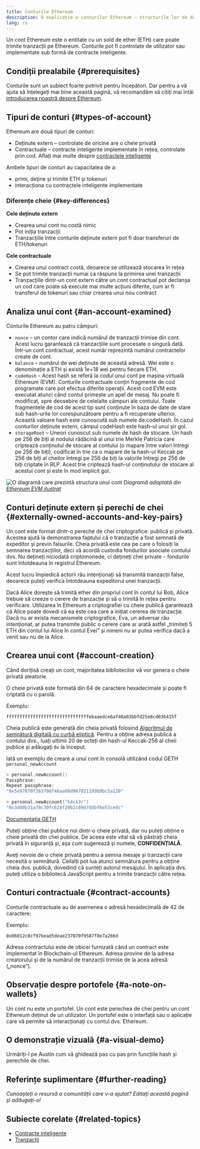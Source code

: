 ```yaml
---
title: Conturile Ethereum
description: O explicație a conturilor Ethereum – structurile lor de date și relația lor cu criptografia perechii de chei.
lang: ro
---
```


Un cont Ethereum este o entitate cu un sold de ether (ETH) care poate trimite tranzacții pe Ethereum. Conturile pot fi controlate de utilizator sau implementate sub formă de contracte inteligente.

## Condiții prealabile {#prerequisites}

Conturile sunt un subiect foarte potrivit pentru începători. Dar pentru a vă ajuta să înțelegeți mai bine această pagină, vă recomandăm să citiți mai întâi [introducerea noastră despre Ethereum](/developers/docs/intro-to-ethereum/).

## Tipuri de conturi {#types-of-account}

Ethereum are două tipuri de conturi:

- Deținute extern – controlate de oricine are o cheie privată
- Contractuale – contracte inteligente implementate în rețea, controlate prin cod. Aflați mai multe despre [contractele inteligente](/developers/docs/smart-contracts/)

Ambele tipuri de conturi au capacitatea de a:

- primi, deţine și trimite ETH și tokenuri
- interacționa cu contractele inteligente implementate

### Diferențe cheie {#key-differences}

**Cele deținute extern**

- Crearea unui cont nu costă nimic
- Pot iniția tranzacții
- Tranzacțiile între conturile deținute extern pot fi doar transferuri de ETH/tokenuri

**Cele contractuale**

- Crearea unui contract costă, deoarece se utilizează stocarea în rețea
- Se pot trimite tranzacții numai ca răspuns la primirea unei tranzacții
- Tranzacțiile dintr-un cont extern către un cont contractual pot declanșa un cod care poate să execute mai multe acțiuni diferite, cum ar fi transferul de tokenuri sau chiar crearea unui nou contract

## Analiza unui cont {#an-account-examined}

Conturile Ethereum au patru câmpuri:

- `nonce` – un contor care indică numărul de tranzacții trimise din cont. Acest lucru garantează că tranzacțiile sunt procesate o singură dată. Într-un cont contractual, acest număr reprezintă numărul contractelor create de cont.
- `balance` – numărul de wei deținute de această adresă. Wei este o denominație a ETH și există 1e+18 wei pentru fiecare ETH.
- `codeHash` – Acest hash se referă la _codul_ unui cont pe mașina virtuală Ethereum (EVM). Conturile contractuale conțin fragmente de cod programate care pot efectua diferite operații. Acest cod EVM este executat atunci când contul primește un apel de mesaj. Nu poate fi modificat, spre deosebire de celelalte câmpuri ale contului. Toate fragmentele de cod de acest tip sunt conținute în baza de date de stare sub hash-urile lor corespunzătoare pentru a fi recuperate ulterior. Această valoare hash este cunoscută sub numele de codeHash. În cazul conturilor deținute extern, câmpul codeHash este hash–ul unui șir gol.
- `storageRoot` – Uneori cunoscut sub numele de hash de stocare. Un hash pe 256 de biți al nodului rădăcină al unui trie Merkle Patricia care criptează conținutul de stocare al contului (o mapare între valori întregi pe 256 de biți), codificat în trie ca o mapare de la hash-ul Keccak pe 256 de biți al cheilor întregi pe 256 de biți la valorile întregi pe 256 de biți criptate în RLP. Acest trie criptează hash-ul conținutului de stocare al acestui cont și este în mod implicit gol.

![O diagramă care prezintă structura unui cont](./accounts.png) _Diagramă adaptată din [Ethereum EVM ilustrat](https://takenobu-hs.github.io/downloads/ethereum_evm_illustrated.pdf)_

## Conturi deținute extern și perechi de chei {#externally-owned-accounts-and-key-pairs}

Un cont este format dintr-o pereche de chei criptografice: publică și privată. Acestea ajută la demonstrarea faptului că o tranzacție a fost semnată de expeditor și previn falsurile. Cheia privată este cea pe care o folosiți la semnarea tranzacțiilor, deci vă acordă custodia fondurilor asociate contului dvs. Nu dețineți niciodată criptomonede, ci dețineți chei private – fondurile sunt întotdeauna în registrul Ethereum.

Acest lucru împiedică actorii rău intenționați să transmită tranzacții false, deoarece puteți verifica întotdeauna expeditorul unei tranzacții.

Dacă Alice dorește să trimită ether din propriul cont în contul lui Bob, Alice trebuie să creeze o cerere de tranzacție și să o trimită în rețea pentru verificare. Utilizarea în Ethereum a criptografiei cu cheie publică garantează că Alice poate dovedi că ea este cea care a inițiat cererea de tranzacție. Dacă nu ar exista mecanismele criptografice, Eva, un adversar rău intenționat, ar putea transmite public o cerere care ar arată astfel „trimiteți 5 ETH din contul lui Alice în contul Evei” și nimeni nu ar putea verifica dacă a venit sau nu de la Alice.

## Crearea unui cont {#account-creation}

Când dorițisă creați un cont, majoritatea bibliotecilor vă vor genera o cheie privată aleatorie.

O cheie privată este formată din 64 de caractere hexadecimale și poate fi criptată cu o parolă.

Exemplu:

`fffffffffffffffffffffffffffffffebaaedce6af48a03bbfd25e8cd036415f`

Cheia publică este generată din cheia privată folosind [Algoritmul de semnătură digitală cu curbă eliptică](https://wikipedia.org/wiki/Elliptic_Curve_Digital_Signature_Algorithm). Pentru a obține adresa publică a contului dvs., luați ultimii 20 de octeți din hash-ul Keccak-256 al cheii publice și adăugați `0x` la început.

Iată un exemplu de creare a unui cont în consolă utilizând codul GETH `personal_newAccount`

```go
> personal.newAccount()
Passphrase:
Repeat passphrase:
"0x5e97870f263700f46aa00d967821199b9bc5a120"

> personal.newAccount("h4ck3r")
"0x3d80b31a78c30fc628f20b2c89d7ddbf6e53cedc"
```

[Documentația GETH](https://geth.ethereum.org/docs)

Puteți obține chei publice noi dintr-o cheie privată, dar nu puteți obține o cheie privată din chei publice. De aceea este vital să vă păstrați cheia privată în siguranță și, așa cum sugerează și numele, **CONFIDENȚIALĂ**.

Aveți nevoie de o cheie privată pentru a semna mesaje și tranzacții care necesită o semnătură. Ceilalți pot lua atunci semnătura pentru a obține cheia dvs. publică, dovedind că sunteți autorul mesajului. În aplicația dvs. puteți utiliza o bibliotecă JavaScript pentru a trimite tranzacții către rețea.

## Conturi contractuale {#contract-accounts}

Conturile contractuale au de asemenea o adresă hexadecimală de 42 de caractere:

Exemplu:

`0x06012c8cf97bead5deae237070f9587f8e7a266d`

Adresa contractului este de obicei furnizată când un contract este implementat în Blockchain-ul Ethereum. Adresa provine de la adresa creatorului și de la numărul de tranzacții trimise de la acea adresă („nonce”).

## Observație despre portofele {#a-note-on-wallets}

Un cont nu este un portofel. Un cont este perechea de chei pentru un cont Ethereum deținut de un utilizator. Un portofel este o interfață sau o aplicație care vă permite să interacționați cu contul dvs. Ethereum.

## O demonstrație vizuală {#a-visual-demo}

Urmăriți-l pe Austin cum vă ghidează pas cu pas prin funcțiile hash și perechile de chei.

<YouTube id="QJ010l-pBpE" />

<YouTube id="9LtBDy67Tho" />

## Referințe suplimentare {#further-reading}

_Cunoașteți o resursă a comunității care v-a ajutat? Editați această pagină și adăugați-o!_

## Subiecte corelate {#related-topics}

- [Contracte inteligente](/developers/docs/smart-contracts/)
- [Tranzacții](/developers/docs/transactions/)
